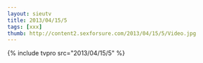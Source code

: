 ```yaml
--- 
layout: sieutv
title: 2013/04/15/5
tags: [xxx]
thumb: http://content2.sexforsure.com/2013/04/15/5/Video.jpg
---
```

{% include tvpro src="2013/04/15/5" %} 
